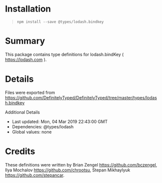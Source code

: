 # Installation
> `npm install --save @types/lodash.bindkey`

# Summary
This package contains type definitions for lodash.bindKey ( https://lodash.com ).

# Details
Files were exported from https://github.com/DefinitelyTyped/DefinitelyTyped/tree/master/types/lodash.bindkey

Additional Details
 * Last updated: Mon, 04 Mar 2019 22:43:00 GMT
 * Dependencies: @types/lodash
 * Global values: none

# Credits
These definitions were written by Brian Zengel <https://github.com/bczengel>, Ilya Mochalov <https://github.com/chrootsu>, Stepan Mikhaylyuk <https://github.com/stepancar>.
